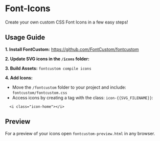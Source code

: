 # Font-Icons
Create your own custom CSS Font Icons in a few easy steps!

## Usage Guide
**1. Install FontCustom:** https://github.com/FontCustom/fontcustom

**2. Update SVG icons in the `/icons` folder:**

**3. Build Assets:** `fontcustom compile icons`

**4. Add Icons:**
- Move the `/fontcustom` folder to your project and include: `fontcustom/fontcustom.css`
- Access icons by creating a tag with the class: `icon-{{SVG_FILENAME}}`:
```
  <i class="icon-home"></i>
```

## Preview
For a preview of your icons open `fontcustom-preview.html` in any browser.
